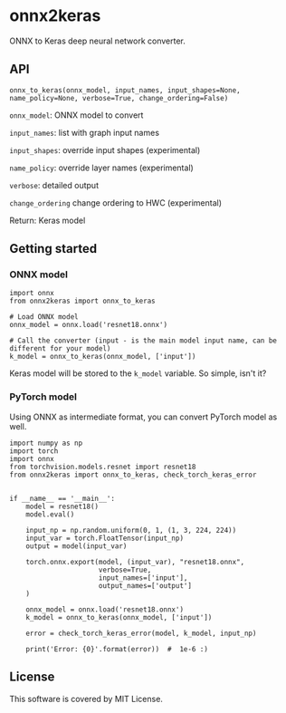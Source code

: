 # onnx2keras

ONNX to Keras deep neural network converter.

## API

`onnx_to_keras(onnx_model, input_names, input_shapes=None, name_policy=None, verbose=True, change_ordering=False)`

`onnx_model`: ONNX model to convert

`input_names`: list with graph input names

`input_shapes`: override input shapes (experimental)

`name_policy`: override layer names (experimental)

`verbose`: detailed output

`change_ordering` change ordering to HWC (experimental)

Return: Keras model


## Getting started

### ONNX model
```
import onnx
from onnx2keras import onnx_to_keras

# Load ONNX model
onnx_model = onnx.load('resnet18.onnx')

# Call the converter (input - is the main model input name, can be different for your model)
k_model = onnx_to_keras(onnx_model, ['input'])
```

Keras model will be stored to the `k_model` variable. So simple, isn't it?


### PyTorch model

Using ONNX as intermediate format, you can convert PyTorch model as well.

```
import numpy as np
import torch
import onnx
from torchvision.models.resnet import resnet18
from onnx2keras import onnx_to_keras, check_torch_keras_error


if __name__ == '__main__':
    model = resnet18()
    model.eval()

    input_np = np.random.uniform(0, 1, (1, 3, 224, 224))
    input_var = torch.FloatTensor(input_np)
    output = model(input_var)

    torch.onnx.export(model, (input_var), "resnet18.onnx",
                      verbose=True,
                      input_names=['input'],
                      output_names=['output']
    )

    onnx_model = onnx.load('resnet18.onnx')
    k_model = onnx_to_keras(onnx_model, ['input'])

    error = check_torch_keras_error(model, k_model, input_np)

    print('Error: {0}'.format(error))  #  1e-6 :)
```


## License
This software is covered by MIT License.
